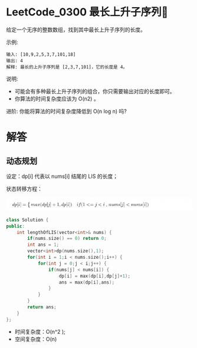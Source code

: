 # LeetCode_0300 最长上升子序列🚧

给定一个无序的整数数组，找到其中最长上升子序列的长度。

示例:
```
输入: [10,9,2,5,3,7,101,18]
输出: 4 
解释: 最长的上升子序列是 [2,3,7,101]，它的长度是 4。
```
说明:
* 可能会有多种最长上升子序列的组合，你只需要输出对应的长度即可。
* 你算法的时间复杂度应该为 O(n2) 。

进阶: 你能将算法的时间复杂度降低到 O(n log n) 吗?

# 解答
## 动态规划
设定：dp[i] 代表以 nums[i] 结尾的 LIS 的长度；

状态转移方程：
<!--dp[i] = max(dp[j] + 1,dp[i])  if(1 <= j <  i，nums[j] < nums[i])-->
<!--$ dp[i] = 
  \begin{cases}
  max(dp[j] + 1,dp[i])  &if(1 <= j <  i，nums[j] < nums[i])\\
  \end{cases}$-->

![](https://github.com/BiBoyang/Algorithm_Rex/blob/master/Image/leetcode_0300.png?raw=true)



```C++
class Solution {
public:
    int lengthOfLIS(vector<int>& nums) {
        if(nums.size() == 0) return 0;
        int ans = 1;
        vector<int>dp(nums.size(),1);
        for(int i = 1;i < nums.size();i++) {
            for(int j = 0;j < i;j++) {
                if(nums[j] < nums[i]) {
                    dp[i] = max(dp[i],dp[j]+1);
                    ans = max(dp[i],ans);
                }
            }
        }
        return ans;
    }
};
```

* 时间复杂度：O(n^2 );
* 空间复杂度：O(n)